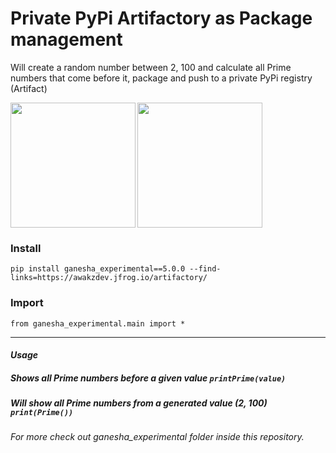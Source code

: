 # Private PyPi Artifactory as Package management
Will create a random number between 2, 100 and calculate all Prime numbers that come before it, package and push to a private PyPi registry (Artifact)

<img src=
"https://github.com/awakzdev/CICD-PyPi-Artifactory/blob/main/image/jfrog.png"
        align="center"
        width="200"
        height="200">
    <img src=
"https://github.com/awakzdev/CICD-PyPi-Artifactory/blob/main/image/py.png"
        align="left"
        width="200"
        height="200">
        
### Install
`pip install ganesha_experimental==5.0.0 --find-links=https://awakzdev.jfrog.io/artifactory/`
### Import
`from ganesha_experimental.main import *`

<hr>

#### *Usage*
##### Shows all Prime numbers before a given value `printPrime(value)`
##### Will show all Prime numbers from a generated value (2, 100) `print(Prime())`

###### For more check out ganesha_experimental folder inside this repository.

